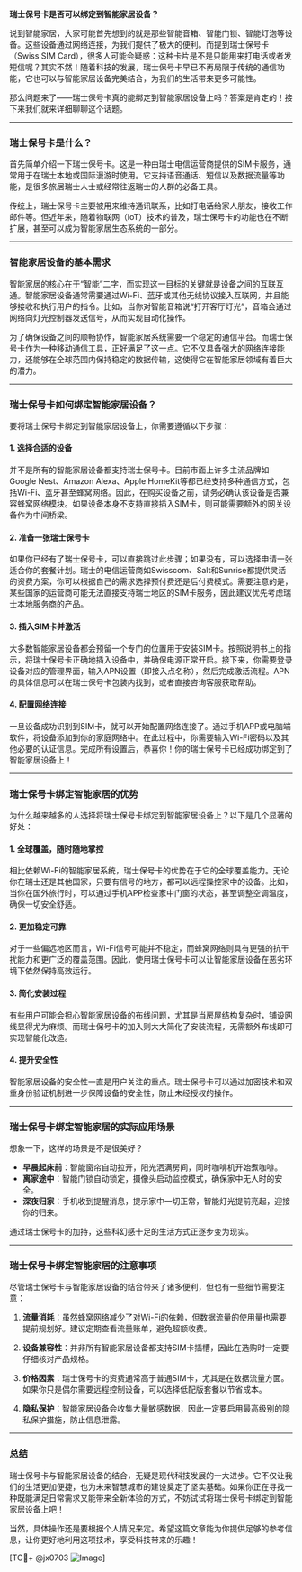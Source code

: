 **瑞士保号卡是否可以绑定到智能家居设备？**

说到智能家居，大家可能首先想到的就是那些智能音箱、智能门锁、智能灯泡等设备。这些设备通过网络连接，为我们提供了极大的便利。而提到瑞士保号卡（Swiss SIM Card），很多人可能会疑惑：这种卡片是不是只能用来打电话或者发短信呢？其实不然！随着科技的发展，瑞士保号卡早已不再局限于传统的通信功能，它也可以与智能家居设备完美结合，为我们的生活带来更多可能性。

那么问题来了——瑞士保号卡真的能绑定到智能家居设备上吗？答案是肯定的！接下来我们就来详细聊聊这个话题。

---

### **瑞士保号卡是什么？**
首先简单介绍一下瑞士保号卡。这是一种由瑞士电信运营商提供的SIM卡服务，通常用于在瑞士本地或国际漫游时使用。它支持语音通话、短信以及数据流量等功能，是很多旅居瑞士人士或经常往返瑞士的人群的必备工具。

传统上，瑞士保号卡主要被用来维持通讯联系，比如打电话给家人朋友，接收工作邮件等。但近年来，随着物联网（IoT）技术的普及，瑞士保号卡的功能也在不断扩展，甚至可以成为智能家居生态系统的一部分。

---

### **智能家居设备的基本需求**
智能家居的核心在于“智能”二字，而实现这一目标的关键就是设备之间的互联互通。智能家居设备通常需要通过Wi-Fi、蓝牙或其他无线协议接入互联网，并且能够接收和执行用户的指令。比如，当你对智能音箱说“打开客厅灯光”，音箱会通过网络向灯光控制器发送信号，从而实现自动化操作。

为了确保设备之间的顺畅协作，智能家居系统需要一个稳定的通信平台。而瑞士保号卡作为一种移动通信工具，正好满足了这一点。它不仅具备强大的网络连接能力，还能够在全球范围内保持稳定的数据传输，这使得它在智能家居领域有着巨大的潜力。

---

### **瑞士保号卡如何绑定智能家居设备？**
要将瑞士保号卡绑定到智能家居设备上，你需要遵循以下步骤：

#### **1. 选择合适的设备**
并不是所有的智能家居设备都支持瑞士保号卡。目前市面上许多主流品牌如Google Nest、Amazon Alexa、Apple HomeKit等都已经支持多种通信方式，包括Wi-Fi、蓝牙甚至蜂窝网络。因此，在购买设备之前，请务必确认该设备是否兼容蜂窝网络模块。如果设备本身不支持直接插入SIM卡，则可能需要额外的网关设备作为中间桥梁。

#### **2. 准备一张瑞士保号卡**
如果你已经有了瑞士保号卡，可以直接跳过此步骤；如果没有，可以选择申请一张适合你的套餐计划。瑞士的电信运营商如Swisscom、Salt和Sunrise都提供灵活的资费方案，你可以根据自己的需求选择预付费还是后付费模式。需要注意的是，某些国家的运营商可能无法直接支持瑞士地区的SIM卡服务，因此建议优先考虑瑞士本地服务商的产品。

#### **3. 插入SIM卡并激活**
大多数智能家居设备都会预留一个专门的位置用于安装SIM卡。按照说明书上的指示，将瑞士保号卡正确地插入设备中，并确保电源正常开启。接下来，你需要登录设备对应的管理界面，输入APN设置（即接入点名称），然后完成激活流程。APN的具体信息可以在瑞士保号卡包装内找到，或者直接咨询客服获取帮助。

#### **4. 配置网络连接**
一旦设备成功识别到SIM卡，就可以开始配置网络连接了。通过手机APP或电脑端软件，将设备添加到你的家庭网络中。在此过程中，你需要输入Wi-Fi密码以及其他必要的认证信息。完成所有设置后，恭喜你！你的瑞士保号卡已经成功绑定到了智能家居设备上！

---

### **瑞士保号卡绑定智能家居的优势**
为什么越来越多的人选择将瑞士保号卡绑定到智能家居设备上？以下是几个显著的好处：

#### **1. 全球覆盖，随时随地掌控**
相比依赖Wi-Fi的智能家居系统，瑞士保号卡的优势在于它的全球覆盖能力。无论你在瑞士还是其他国家，只要有信号的地方，都可以远程操控家中的设备。比如，当你在国外旅行时，可以通过手机APP检查家中门窗的状态，甚至调整空调温度，确保一切安全舒适。

#### **2. 更加稳定可靠**
对于一些偏远地区而言，Wi-Fi信号可能并不稳定，而蜂窝网络则具有更强的抗干扰能力和更广泛的覆盖范围。因此，使用瑞士保号卡可以让智能家居设备在恶劣环境下依然保持高效运行。

#### **3. 简化安装过程**
有些用户可能会担心智能家居设备的布线问题，尤其是当房屋结构复杂时，铺设网线显得尤为麻烦。而瑞士保号卡的加入则大大简化了安装流程，无需额外布线即可实现智能化改造。

#### **4. 提升安全性**
智能家居设备的安全性一直是用户关注的重点。瑞士保号卡可以通过加密技术和双重身份验证机制进一步保障设备的安全性，防止未经授权的操作。

---

### **瑞士保号卡绑定智能家居的实际应用场景**
想象一下，这样的场景是不是很美好？

- **早晨起床前**：智能窗帘自动拉开，阳光洒满房间，同时咖啡机开始煮咖啡。
- **离家途中**：智能门锁自动锁定，摄像头启动监控模式，确保家中无人时的安全。
- **深夜归家**：手机收到提醒消息，提示家中一切正常，智能灯光提前亮起，迎接你的归来。

通过瑞士保号卡的加持，这些科幻感十足的生活方式正逐步变为现实。

---

### **瑞士保号卡绑定智能家居的注意事项**
尽管瑞士保号卡与智能家居设备的结合带来了诸多便利，但也有一些细节需要注意：

1. **流量消耗**：虽然蜂窝网络减少了对Wi-Fi的依赖，但数据流量的使用量也需要提前规划好。建议定期查看流量账单，避免超额收费。
   
2. **设备兼容性**：并非所有智能家居设备都支持SIM卡插槽，因此在选购时一定要仔细核对产品规格。

3. **价格因素**：瑞士保号卡的资费通常高于普通SIM卡，尤其是在数据流量方面。如果你只是偶尔需要远程控制设备，可以选择低配版套餐以节省成本。

4. **隐私保护**：智能家居设备会收集大量敏感数据，因此一定要启用最高级别的隐私保护措施，防止信息泄露。

---

### **总结**
瑞士保号卡与智能家居设备的结合，无疑是现代科技发展的一大进步。它不仅让我们的生活更加便捷，也为未来智慧城市的建设奠定了坚实基础。如果你正在寻找一种既能满足日常需求又能带来全新体验的方式，不妨试试将瑞士保号卡绑定到智能家居设备上吧！

当然，具体操作还是要根据个人情况来定。希望这篇文章能为你提供足够的参考信息，让你更好地利用这项技术，享受科技带来的乐趣！

[TG💪+ @jx0703 ![Image](https://github.com/user-attachments/assets/dbca1d08-cadb-493c-b0ec-ad6f7a83f270)]